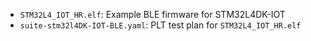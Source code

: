 - `STM32L4_IOT_HR.elf`: Example BLE firmware for STM32L4DK-IOT
- `suite-stm32l4DK-IOT-BLE.yaml`: PLT test plan for `STM32L4_IOT_HR.elf`

